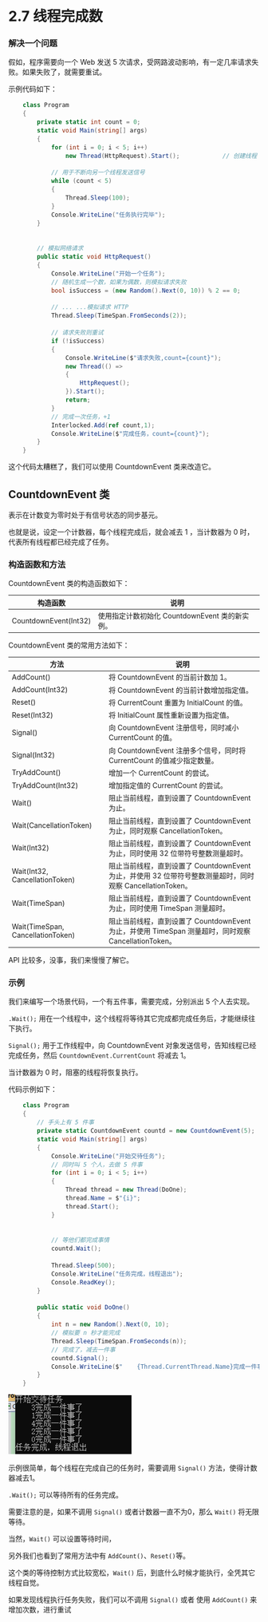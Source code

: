 # 2.7 线程完成数

### 解决一个问题

假如，程序需要向一个 Web 发送 5 次请求，受网路波动影响，有一定几率请求失败。如果失败了，就需要重试。

示例代码如下：

```csharp
    class Program
    {
        private static int count = 0;
        static void Main(string[] args)
        {
            for (int i = 0; i < 5; i++)
                new Thread(HttpRequest).Start();            // 创建线程

            // 用于不断向另一个线程发送信号
            while (count < 5)
            {
                Thread.Sleep(100);
            }
            Console.WriteLine("任务执行完毕");
        }


        // 模拟网络请求
        public static void HttpRequest()
        {
            Console.WriteLine("开始一个任务");
            // 随机生成一个数，如果为偶数，则模拟请求失败
            bool isSuccess = (new Random().Next(0, 10)) % 2 == 0;

            // ... ...模拟请求 HTTP
            Thread.Sleep(TimeSpan.FromSeconds(2));

            // 请求失败则重试
            if (!isSuccess)
            {
                Console.WriteLine($"请求失败,count={count}");
                new Thread(() =>
                {
                    HttpRequest();
                }).Start();
                return;
            }
            // 完成一次任务，+1
            Interlocked.Add(ref count,1);
            Console.WriteLine($"完成任务，count={count}");
        }
    }
```

这个代码太糟糕了，我们可以使用 CountdownEvent 类来改造它。



## CountdownEvent 类

表示在计数变为零时处于有信号状态的同步基元。

也就是说，设定一个计数器，每个线程完成后，就会减去 1 ，当计数器为 0 时，代表所有线程都已经完成了任务。



### 构造函数和方法

CountdownEvent 类的构造函数如下：

| 构造函数              | 说明                                           |
| --------------------- | ---------------------------------------------- |
| CountdownEvent(Int32) | 使用指定计数初始化 CountdownEvent 类的新实例。 |

CountdownEvent 类的常用方法如下：

| 方法                              | 说明                                                         |
| --------------------------------- | ------------------------------------------------------------ |
| AddCount()                        | 将 CountdownEvent 的当前计数加 1。                           |
| AddCount(Int32)                   | 将 CountdownEvent 的当前计数增加指定值。                     |
| Reset()                           | 将 CurrentCount 重置为 InitialCount 的值。                   |
| Reset(Int32)                      | 将 InitialCount 属性重新设置为指定值。                       |
| Signal()                          | 向 CountdownEvent 注册信号，同时减小 CurrentCount 的值。     |
| Signal(Int32)                     | 向 CountdownEvent 注册多个信号，同时将 CurrentCount 的值减少指定数量。 |
| TryAddCount()                     | 增加一个 CurrentCount 的尝试。                               |
| TryAddCount(Int32)                | 增加指定值的 CurrentCount 的尝试。                           |
| Wait()                            | 阻止当前线程，直到设置了 CountdownEvent 为止。               |
| Wait(CancellationToken)           | 阻止当前线程，直到设置了 CountdownEvent 为止，同时观察 CancellationToken。 |
| Wait(Int32)                       | 阻止当前线程，直到设置了 CountdownEvent 为止，同时使用 32 位带符号整数测量超时。 |
| Wait(Int32, CancellationToken)    | 阻止当前线程，直到设置了 CountdownEvent 为止，并使用 32 位带符号整数测量超时，同时观察 CancellationToken。 |
| Wait(TimeSpan)                    | 阻止当前线程，直到设置了 CountdownEvent 为止，同时使用 TimeSpan 测量超时。 |
| Wait(TimeSpan, CancellationToken) | 阻止当前线程，直到设置了 CountdownEvent 为止，并使用 TimeSpan 测量超时，同时观察 CancellationToken。 |

API 比较多，没事，我们来慢慢了解它。



### 示例

我们来编写一个场景代码，一个有五件事，需要完成，分别派出 5 个人去实现。

`.Wait();` 用在一个线程中，这个线程将等待其它完成都完成任务后，才能继续往下执行。

`Signal();` 用于工作线程中，向 CountdownEvent  对象发送信号，告知线程已经完成任务，然后 `CountdownEvent.CurrentCount` 将减去 1。

当计数器为 0 时，阻塞的线程将恢复执行。

代码示例如下：

```c#
    class Program
    {
        // 手头上有 5 件事
        private static CountdownEvent countd = new CountdownEvent(5);
        static void Main(string[] args)
        {
            Console.WriteLine("开始交待任务");
            // 同时叫 5 个人，去做 5 件事
            for (int i = 0; i < 5; i++)
            {
                Thread thread = new Thread(DoOne);
                thread.Name = $"{i}";
                thread.Start();
            }


            // 等他们都完成事情
            countd.Wait();

            Thread.Sleep(500);
            Console.WriteLine("任务完成，线程退出");
            Console.ReadKey();
        }

        public static void DoOne()
        {
            int n = new Random().Next(0, 10);
            // 模拟要 n 秒才能完成
            Thread.Sleep(TimeSpan.FromSeconds(n));
            // 完成了，减去一件事
            countd.Signal();
            Console.WriteLine($"    {Thread.CurrentThread.Name}完成一件事了");
        }
    }
```

![image-20220731150700668](images/image-20220731150700668.png)

示例很简单，每个线程在完成自己的任务时，需要调用 `Signal()` 方法，使得计数器减去1。

`.Wait();` 可以等待所有的任务完成。

需要注意的是，如果不调用 `Signal()` 或者计数器一直不为0，那么 `Wait()` 将无限等待。

 当然，`Wait()` 可以设置等待时间，



另外我们也看到了常用方法中有 `AddCount()`、`Reset()`等。

这个类的等待控制方式比较宽松，`Wait()` 后，到底什么时候才能执行，全凭其它线程自觉。

如果发现线程执行任务失败，我们可以不调用 `Signal()` 或者 使用 `AddCount()` 来增加次数，进行重试